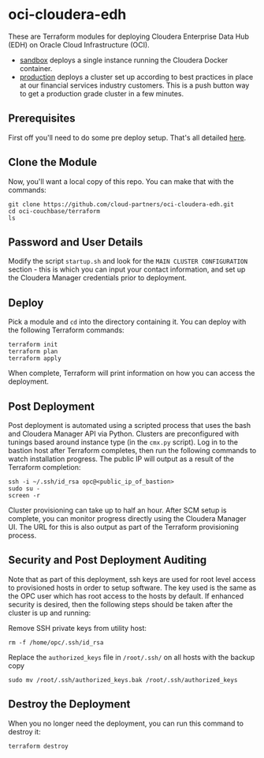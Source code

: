 # oci-cloudera-edh
These are Terraform modules for deploying Cloudera Enterprise Data Hub (EDH) on Oracle Cloud Infrastructure (OCI).

* [sandbox](sandbox) deploys a single instance running the Cloudera Docker container.
* [production](production) deploys a cluster set up according to best practices in place at our financial services industry customers.  This is a push button way to get a production grade cluster in a few minutes.

## Prerequisites
First off you'll need to do some pre deploy setup.  That's all detailed [here](https://github.com/cloud-partners/oci-prerequisites).

## Clone the Module
Now, you'll want a local copy of this repo.  You can make that with the commands:

    git clone https://github.com/cloud-partners/oci-cloudera-edh.git
    cd oci-couchbase/terraform
    ls

## Password and User Details
Modify the script `startup.sh` and look for the `MAIN CLUSTER CONFIGURATION` section - this is which you can input your contact information, and set up the Cloudera Manager credentials prior to deployment.

## Deploy
Pick a module and `cd` into the directory containing it.  You can deploy with the following Terraform commands:

    terraform init
    terraform plan
    terraform apply

When complete, Terraform will print information on how you can access the deployment.

## Post Deployment
Post deployment is automated using a scripted process that uses the bash and Cloudera Manager API via Python.  Clusters are preconfigured with tunings based around instance type (in the `cmx.py` script).  Log in to the bastion host after Terraform completes, then run the following commands to watch installation progress.  The public IP will output as a result of the Terraform completion:

    ssh -i ~/.ssh/id_rsa opc@<public_ip_of_bastion>
    sudo su -
    screen -r

Cluster provisioning can take up to half an hour.  After SCM setup is complete, you can monitor progress directly using the Cloudera Manager UI.  The URL for this is also output as part of the Terraform provisioning process.

## Security and Post Deployment Auditing
Note that as part of this deployment, ssh keys are used for root level access to provisioned hosts in order to setup software.  The key used is the same as the OPC user which has root access to the hosts by default.  If enhanced security is desired, then the following steps should be taken after the cluster is up and running:

Remove SSH private keys from utility host:

    rm -f /home/opc/.ssh/id_rsa

Replace the `authorized_keys` file in `/root/.ssh/` on all hosts with the backup copy

    sudo mv /root/.ssh/authorized_keys.bak /root/.ssh/authorized_keys

## Destroy the Deployment
When you no longer need the deployment, you can run this command to destroy it:

    terraform destroy
